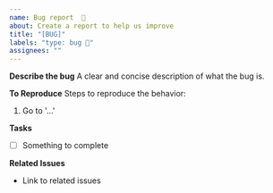 ```yaml
---
name: Bug report  🐛
about: Create a report to help us improve
title: "[BUG]"
labels: "type: bug 🐛"
assignees: ""
---
```


**Describe the bug**
A clear and concise description of what the bug is.

**To Reproduce**
Steps to reproduce the behavior:

1. Go to '...'

**Tasks**

- [ ] Something to complete

**Related Issues**

- Link to related issues
